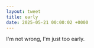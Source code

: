 ```yaml
---
layout: tweet
title: early
date: 2025-05-21 00:00:02 +0000
---
```


I'm not wrong, I'm just too early.